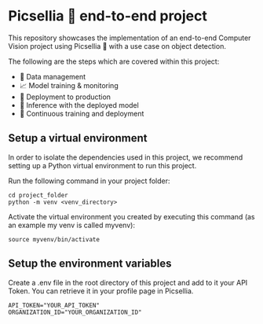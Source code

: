 # Picsellia 🥑 end-to-end project
This repository showcases the implementation of an end-to-end Computer Vision project using Picsellia 🥑 with a use case on object detection. 

The following are the steps which are covered within this project: 
- 💾 Data management
- 📈 Model training & monitoring 
- 🚀 Deployment to production
- 🏹 Inference with the deployed model 
- 🔁 Continuous training and deployment


## Setup a virtual environment 

In order to isolate the dependencies used in this project, we recommend setting up a Python virtual environment to run this project. 

Run the following command in your project folder: 

```shell
cd project_folder
python -m venv <venv_directory> 
```

Activate the virtual environment you created by executing this command (as an example my venv is called myvenv): 

```shell
source myvenv/bin/activate 
```

## Setup the environment variables 

Create a .env file in the root directory of this project and add to it your API Token. 
You can retrieve it in your profile page in Picsellia. 

```
API_TOKEN="YOUR_API_TOKEN"
ORGANIZATION_ID="YOUR_ORGANIZATION_ID"
```

